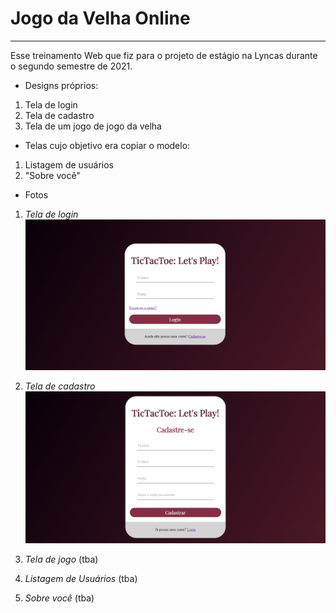 # Jogo da Velha Online

<hr>

Esse treinamento Web que fiz para o projeto de estágio na Lyncas durante o segundo semestre de 2021.

- Designs próprios:

1. Tela de login
2. Tela de cadastro
3. Tela de um jogo de jogo da velha

- Telas cujo objetivo era copiar o modelo:

1. Listagem de usuários
2. "Sobre você"

- Fotos

1. _Tela de login_
   ![tela de login](login.png "Tela de Login")

2. _Tela de cadastro_
   ![tela de login](cadastro.png "Tela de Cadastro")

3. _Tela de jogo_
   (tba)

4. _Listagem de Usuários_
   (tba)

5. _Sobre você_
   (tba)
